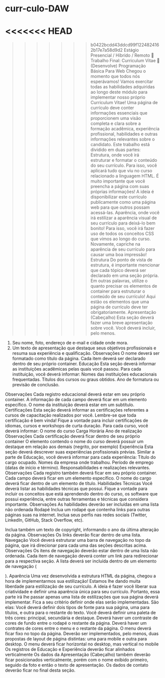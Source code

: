 # curr-culo-DAW
<<<<<<< HEAD
=======

>>>>>>> b0422bcdd43ddcd99f1224824162b17e7a58d9d2
Estágio Presencial / Híbrido / Remoto
📝 Trabalho Final: Curriculum Vitae
📂 (Desenvolve) Programação Básica Para Web
Chegou o momento que todos nós esperávamos! Vamos exercitar todas as habilidades
adquiridas ao longo deste módulo para implementar nosso próprio Curriculum Vitae! Uma
página de currículo deve conter informações essenciais que proporcionem uma visão
completa e clara sobre a formação acadêmica, experiência profissional, habilidades e
outras informações relevantes sobre o candidato.
Este trabalho está dividido em duas partes:
Estrutura, onde você irá estruturar e formatar o conteúdo do seu currículo. Para isso,
você aplicará tudo que viu no curso relacionado a linguagem HTML. É muito importante
que você preencha a página com suas próprias informações! A ideia é disponibilizar este
currículo publicamente como uma página web para que outros possam acessá-las.
Aparência, onde você irá estilizar a aparência visual de seu currículo para deixá-lo bem
bonito! Para isso, você irá fazer uso de todos os conceitos CSS que vimos ao longo do
curso. Novamente, capriche na aparência de seu currículo para causar uma boa
impressão!
Estrutura
Do ponto de vista de estrutura, é importante mencionar que cada tópico deverá ser
declarado em uma seção própria. Em outras palavras, utilize o quanto precisar os
elementos de container para estruturar o conteúdo de seu currículo!
Aqui estão os elementos que uma página de currículo deve ter obrigatoriamente.
Apresentação (Cabeçalho)
Esta seção deverá fazer uma breve apresentação sobre você. Você deverá incluir, pelo
menos.
1. Seu nome, foto, endereço de e-mail e cidade onde mora.
2. Um texto de apresentação que destaque seus objetivos profissionais e resuma sua
experiência e qualificação.
Observações
O nome deverá ser formatado como título da página.
Cada item deverá ser declarado dentro de seu próprio container.
Educação
Esta seção deverá informar as instituições acadêmicas pelas quais você passou. Para cada
instituição, você deverá informar:
Nomes das instituições educacionais frequentadas.
Títulos dos cursos ou graus obtidos.
Ano de formatura ou previsão de conclusão.

Observações
Cada registro educacional deverá estar em seu próprio container.
A informação de cada campo deverá ficar em um elemento específico.
O nome da instituição deverá estar em um subtítulo.
Certificações
Esta seção deverá informar as certificações referentes a cursos de capacitação realizados
por você. Lembre-se que toda certificação é bem vinda! Fique a vontade para incluir
certificações de idiomas, cursos e workshops de curta duração.
Para cada curso, você deverá informar:
O nome do curso
Carga Horária
Ano de realização
Observações
Cada certificação deverá ficar dentro de seu próprio container
O elemento contendo o nome do curso deverá possuir um destaque em relação aos demais
(negrito, por exemplo)
Experiência
Esta seção deverá descrever suas experiências profissionais prévias. Similar a parte de
Educação, você deverá informar para cada experiência:
Título do cargo ocupado.
Nomes da empresa onde trabalhou.
Período de emprego (datas de início e término).
Responsabilidades e realizações relevantes.
Observações
Cada registro também deverá ficar em seu próprio container.
Cada campo deverá ficar em um elemento específico.
O nome do cargo deverá ficar dentro de um elemento de título.
Habilidades Técnicas
Você deverá listar as habilidades técnicas que possui. Fique a vontade para incluir os
conceitos que está aprendendo dentro do curso, os software que possui experiência, entre
outras ferramentas e técnicas que considera importante.
Observações
As habilidades deverão ser incluídas em uma lista não ordenada
Rodapé
Inclua um rodapé que contenha links para outras páginas suas na internet. Inclua seus
perfis nas redes sociais (Twitter, LinkedIn, GitHub, Stack Overflow, etc).

Inclua também um texto de copyright, informando o ano da última alteração da página.
Observações
Os links deverão ficar dentro de uma lista.
Navegação
Você deverá estruturar uma barra de navegação no topo da página, que irá direcionar para
cada uma das seções descritas acima.
Observações
Os itens de navegação deverão estar dentro de uma lista não ordenada.
Cada item de navegação deverá conter um link para redirecionar para a respectiva seção.
A lista deverá ser incluída dentro de um elemento de navegação ( <nav> ).
Aparência
Uma vez desenvolvida a estrutura HTML da página, chegou a hora de implementarmos sua
estilização! Estamos lhe dando muita liberdade para estilização de seu currículo. A ideia é
fazer você liberar sua criatividade e definir uma aparência única para seu currículo.
Portanto, essa parte irá lhe passar apenas uma lista de estilizações que sua página deverá
implementar. Fica a seu critério definir onde elas serão implementadas. São elas:
Você deverá definir dois tipos de fonte para sua página, uma para títulos, e outra para o
restante do texto.
Você deverá definir uma paleta de três cores: principal, secundária e destaque.
Deverá haver um contraste de cores de fundo entre o rodapé o restante da página.
Deverá haver um contrates de cores entre o menu e o restante da página.
O menu deverá ficar fixo no topo da página.
Deverão ser implementados, pelo menos, duas propostas de layout de página distintas:
uma para mobile e outra para desktop.
O menu deverá ficar horizontal no desktop, mas vertical no mobile
Os registros de Educação e Experiência deverão ficar alinhados verticalmente
Os dados da Apresentação (Cabeçalho) também deverão ficar posicionados
verticalmente, porém com o nome exibido primeiro, seguido da foto e então o texto de
apresentação. Os dados de contato deverão ficar no final desta seção.
